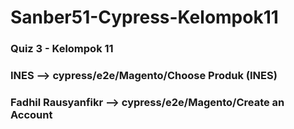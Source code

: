 # Sanber51-Cypress-Kelompok11
### Quiz 3 - Kelompok 11 
### INES --> cypress/e2e/Magento/Choose Produk (INES)
### Fadhil Rausyanfikr --> cypress/e2e/Magento/Create an Account
